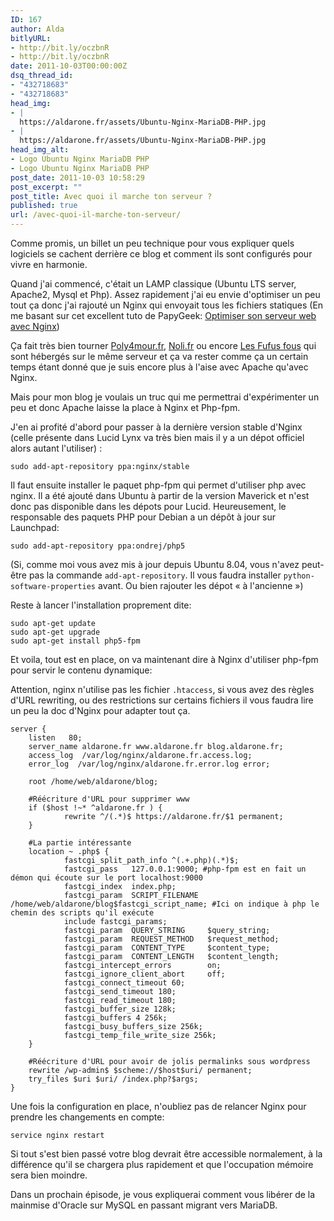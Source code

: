 ```yaml
---
ID: 167
author: Alda
bitlyURL:
- http://bit.ly/oczbnR
- http://bit.ly/oczbnR
date: 2011-10-03T00:00:00Z
dsq_thread_id:
- "432718683"
- "432718683"
head_img:
- |
  https://aldarone.fr/assets/Ubuntu-Nginx-MariaDB-PHP.jpg
- |
  https://aldarone.fr/assets/Ubuntu-Nginx-MariaDB-PHP.jpg
head_img_alt:
- Logo Ubuntu Nginx MariaDB PHP
- Logo Ubuntu Nginx MariaDB PHP
post_date: 2011-10-03 10:58:29
post_excerpt: ""
post_title: Avec quoi il marche ton serveur ?
published: true
url: /avec-quoi-il-marche-ton-serveur/
---
```


<p>Comme promis, un billet un peu technique pour vous expliquer quels logiciels se cachent derrière ce blog et comment ils sont configurés pour vivre en harmonie.</p>

<p>Quand j'ai commencé, c'était un LAMP classique (Ubuntu LTS server, Apache2, Mysql et Php). Assez rapidement j'ai eu envie d'optimiser un peu tout ça donc j'ai rajouté un Nginx qui envoyait tous les fichiers statiques (En me basant sur cet excellent tuto de PapyGeek: <a href="http://www.papygeek.com/software/optimiser-son-serveur-web-avec-nginx/">Optimiser son serveur web avec Nginx</a>)</p>

<p>Ça fait très bien tourner <a href="http://poly4mour.fr/">Poly4mour.fr</a>, <a href="http://noli.fr/">Noli.fr</a> ou encore <a href="http://www.fufusfous.fr/">Les Fufus fous</a> qui sont hébergés sur le même serveur et ça va rester comme ça un certain temps étant donné que je suis encore plus à l'aise avec Apache qu'avec Nginx.</p>

<p>Mais pour mon blog je voulais un truc qui me permettrai d'expérimenter un peu et donc Apache laisse la place à Nginx et Php-fpm.</p>

<p>J'en ai profité d'abord pour passer à la dernière version stable d'Nginx (celle présente dans Lucid Lynx va très bien mais il y a un dépot officiel alors autant l'utiliser) :</p>

<pre><code>sudo add-apt-repository ppa:nginx/stable
</code></pre>

<p>Il faut ensuite installer le paquet php-fpm qui permet d'utiliser php avec nginx. Il a été ajouté dans Ubuntu à partir de la version Maverick et n'est donc pas disponible dans les dépots pour Lucid. Heureusement, le responsable des paquets PHP pour Debian a un dépôt à jour sur Launchpad:</p>

<pre><code>sudo add-apt-repository ppa:ondrej/php5
</code></pre>

<p>(Si, comme moi vous avez mis à jour depuis Ubuntu 8.04, vous n'avez peut-être pas la commande <code>add-apt-repository</code>. Il vous faudra installer <code>python-software-properties</code> avant. Ou bien rajouter les dépot « à l'ancienne »)</p>

<p>Reste à lancer l'installation proprement dite:</p>

<pre><code>sudo apt-get update
sudo apt-get upgrade
sudo apt-get install php5-fpm
</code></pre>

<p>Et voila, tout est en place, on va maintenant dire à Nginx d'utiliser php-fpm pour servir le contenu dynamique:</p>

<p>Attention, nginx n'utilise pas les fichier <code>.htaccess</code>, si vous avez des règles d'URL rewriting, ou des restrictions sur certains fichiers il vous faudra lire un peu la doc d'Nginx pour adapter tout ça.</p>

<pre><code>server {
    listen   80;
    server_name aldarone.fr www.aldarone.fr blog.aldarone.fr;
    access_log  /var/log/nginx/aldarone.fr.access.log;
    error_log  /var/log/nginx/aldarone.fr.error.log error;

    root /home/web/aldarone/blog;

    #Réécriture d'URL pour supprimer www
    if ($host !~* ^aldarone.fr ) {
            rewrite ^/(.*)$ https://aldarone.fr/$1 permanent;
    }

    #La partie intéressante
    location ~ .php$ {
            fastcgi_split_path_info ^(.+.php)(.*)$;
            fastcgi_pass   127.0.0.1:9000; #php-fpm est en fait un démon qui écoute sur le port localhost:9000
            fastcgi_index  index.php;
            fastcgi_param  SCRIPT_FILENAME  /home/web/aldarone/blog$fastcgi_script_name; #Ici on indique à php le chemin des scripts qu'il exécute
            include fastcgi_params;
            fastcgi_param  QUERY_STRING     $query_string;
            fastcgi_param  REQUEST_METHOD   $request_method;
            fastcgi_param  CONTENT_TYPE     $content_type;
            fastcgi_param  CONTENT_LENGTH   $content_length;
            fastcgi_intercept_errors        on;
            fastcgi_ignore_client_abort     off;
            fastcgi_connect_timeout 60;
            fastcgi_send_timeout 180;
            fastcgi_read_timeout 180;
            fastcgi_buffer_size 128k;
            fastcgi_buffers 4 256k;
            fastcgi_busy_buffers_size 256k;
            fastcgi_temp_file_write_size 256k;
    }

    #Réécriture d'URL pour avoir de jolis permalinks sous wordpress
    rewrite /wp-admin$ $scheme://$host$uri/ permanent;
    try_files $uri $uri/ /index.php?$args;
}
</code></pre>

<p>Une fois la configuration en place, n'oubliez pas de relancer Nginx pour prendre les changements en compte:</p>

<pre><code>service nginx restart
</code></pre>

<p>Si tout s'est bien passé votre blog devrait être accessible normalement, à la différence qu'il se chargera plus rapidement et que l'occupation mémoire sera bien moindre.</p>

<p>Dans un prochain épisode, je vous expliquerai comment vous libérer de la mainmise d'Oracle sur MySQL en passant migrant vers MariaDB.</p>